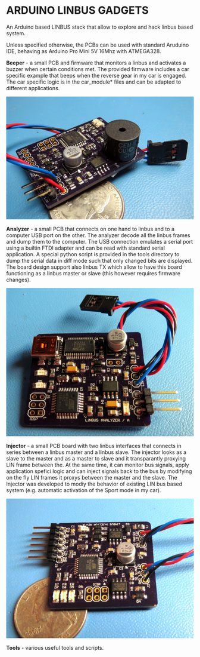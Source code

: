 ARDUINO LINBUS GADGETS
======================

An Arduino based LINBUS stack that allow to explore and hack linbus based system.

Unless specified otherwise, the PCBs can be used with standard Aruduino IDE, behaving as Arduino Pro Mini 5V 16Mhz with ATMEGA328.

**Beeper** - a small PCB and firmware that monitors a linbus and activates a buzzer when certain conditions met. The provided firmware includes a car specific example that beeps when the reverse gear in my car is engaged. The car specific logic is in the car_module* files and can be adapted to different applications.

![](beeper/doc/beeper_001.jpg)


**Analyzer** - a small PCB that connects on one hand to linbus and to a computer USB port on the other. The analyzer decode all the linbus frames and dump them to the computer. The USB connection emulates a serial port using a builtin FTDI adapter and can be read with standard serial application. A special python script is provided in the tools directory to dump the serial data in diff mode such that only changed bits are displayed. The board design support also linbus TX which allow to have this board functioning as a linbus master or slave (this however requires firmware changes).

![](analyzer/doc/analyzer_001.jpg)


**Injector** - a small PCB board with two linbus interfaces that connects in series between a linbus master and a linbus slave. The injector looks as a slave to the master and as a master to slave and it transparantly proxying LIN frame between the. At the same time, it can monitor bus signals, apply application spefici logic and can inject signals back to the bus by modifying on the fly LIN frames it proxys between the master and the slave. The Injector was developed to modiy the behavior of existing LIN bus based system (e.g. automatic activation of the Sport mode in my car).

![](injector/doc/injector_001.jpg)

**Tools** - various useful tools and scripts.
